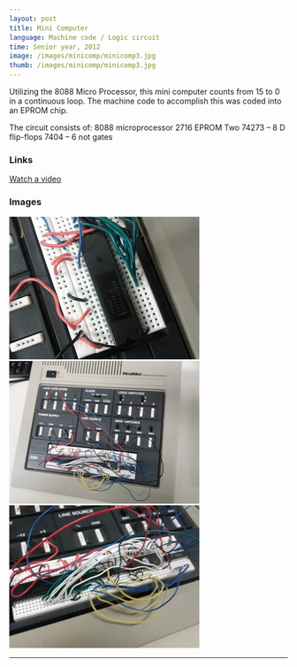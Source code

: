 ```yaml
---
layout: post
title: Mini Computer
language: Machine code / Logic circuit
time: Senior year, 2012
image: /images/minicomp/minicomp3.jpg
thumb: /images/minicomp/minicomp3.jpg
---
```


Utilizing the 8088 Micro Processor, this mini computer counts from 15 to 0 in a continuous loop.  The machine code to accomplish this was coded into an EPROM chip.

The circuit consists of:
8088 microprocessor
2716 EPROM
Two 74273 – 8 D flip-flops
7404 – 6 not gates

<h3>Links</h3>

<a href="http://www.youtube.com/watch?v=SGdiw2IoDy0" target="_blank">Watch a video</a>

<h3>Images</h3>
<a href="/images/minicomp/minicomp1.jpg" target="_blank"><img src="/images/minicomp/minicomp1-thumb.jpg" alt="Minicomp"></a>
<a href="/images/minicomp/minicomp2.jpg" target="_blank"><img src="/images/minicomp/minicomp2-thumb.jpg" alt="Minicomp"></a>
<a href="/images/minicomp/minicomp3.jpg" target="_blank"><img src="/images/minicomp/minicomp3-thumb.jpg" alt="Minicomp"></a>

-----